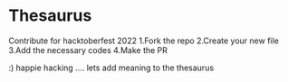 # Thesaurus
Contribute for hacktoberfest 2022
1.Fork the repo 
2.Create your new file 
3.Add the necessary codes 
4.Make the PR 

:) happie hacking .... lets add meaning to the thesaurus 
